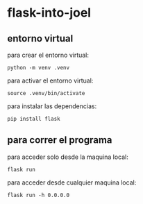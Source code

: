 # flask-into-joel


## entorno virtual

para crear el entorno virtual:
```
python -m venv .venv
```
para activar el entorno virtual:
``` 
source .venv/bin/activate
```
para instalar las dependencias:
```
pip install flask
```
## para correr el programa


para acceder solo desde la maquina local:
```
flask run 
```
para acceder desde cualquier maquina local:
```
flask run -h 0.0.0.0
```